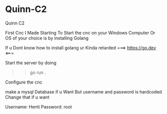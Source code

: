 # Quinn-C2
Quinn C2

First Cnc I Made Starting 
To Start the cnc on your Windows Computer Or OS of your choice is by installing Golang

If u Dont know how to install golang ur Kinda retarded 
===> https://go.dev <===

Start the server by doing 

>> go run .

Configure the cnc 

make a mysql Database if u Want But username and password is hardcoded Change that if u want

Username: Henti
Password: root
